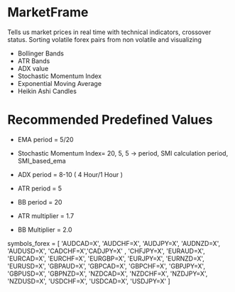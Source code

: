# MarketFrame
Tells us market prices in real time with technical indicators, crossover status. Sorting volatile forex pairs from non volatile and visualizing
* Bollinger Bands
* ATR Bands 
* ADX value
* Stochastic Momentum Index
* Exponential Moving Average
* Heikin Ashi Candles 

# Recommended Predefined Values

* EMA period = 5/20
  
* Stochastic Momentum Index= 20, 5, 5 -> period, SMI calculation period, SMI_based_ema
* ADX period = 8-10 ( 4 Hour/1 Hour )

* ATR period = 5 
* BB period  = 20 

* ATR multiplier = 1.7 
* BB Multiplier  = 2.0 



symbols_forex = [
    'AUDCAD=X', 'AUDCHF=X', 'AUDJPY=X', 'AUDNZD=X', 'AUDUSD=X',
    'CADCHF=X','CADJPY=X' ,
    'CHFJPY=X',
    'EURAUD=X', 'EURCAD=X', 'EURCHF=X', 'EURGBP=X', 'EURJPY=X', 'EURNZD=X', 'EURUSD=X',
    'GBPAUD=X', 'GBPCAD=X', 'GBPCHF=X', 'GBPJPY=X', 'GBPUSD=X',  'GBPNZD=X',
    'NZDCAD=X', 'NZDCHF=X', 'NZDJPY=X', 'NZDUSD=X',
    'USDCHF=X', 'USDCAD=X', 'USDJPY=X'
]
